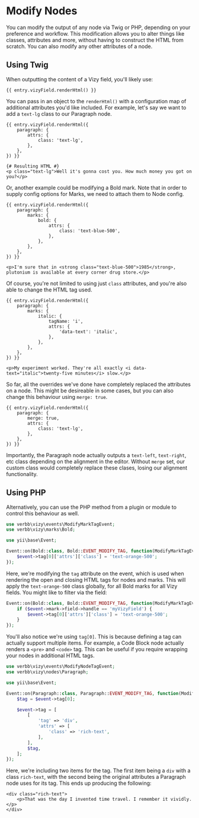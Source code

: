 # Modify Nodes
You can modify the output of any node via Twig or PHP, depending on your preference and workflow. This modification allows you to alter things like classes, attributes and more, without having to construct the HTML from scratch. You can also modify any other attributes of a node.

## Using Twig
When outputting the content of a Vizy field, you'll likely use:

```twig
{{ entry.vizyField.renderHtml() }}
```

You can pass in an object to the `renderHtml()` with a configuration map of additional attributes you'd like included. For example, let's say we want to add a `text-lg` class to our Paragraph node.

```twig
{{ entry.vizyField.renderHtml({
    paragraph: {
        attrs: {
            class: 'text-lg',
        },
    },
}) }}

{# Resulting HTML #}
<p class="text-lg">Well it's gonna cost you. How much money you got on you?</p>
```

Or, another example could be modifying a Bold mark. Note that in order to supply config options for Marks, we need to attach them to Node config. 

```twig
{{ entry.vizyField.renderHtml({
    paragraph: {
        marks: {
            bold: {
                attrs: {
                    class: 'text-blue-500',
                },
            },
        },
    },
}) }}

<p>I'm sure that in <strong class="text-blue-500">1985</strong>, plutonium is available at every corner drug store.</p>
```

Of course, you're not limited to using just `class` attributes, and you're also able to change the HTML tag used.

```twig
{{ entry.vizyField.renderHtml({
    paragraph: {
        marks: {
            italic: {
                tagName: 'i',
                attrs: {
                    'data-text': 'italic',
                },
            },
        },
    },
}) }}

<p>My experiment worked. They're all exactly <i data-text="italic">twenty-five minutes</i> slow.</p>
```

So far, all the overrides we've done have completely replaced the attributes on a node. This might be desireable in some cases, but you can also change this behaviour using `merge: true`.

```twig
{{ entry.vizyField.renderHtml({
    paragraph: {
        merge: true,
        attrs: {
            class: 'text-lg',
        },
    },
}) }}
```

Importantly, the Paragraph node actually outputs a `text-left`, `text-right`, etc class depending on the alignment in the editor. Without `merge` set, our custom class would completely replace these clases, losing our alignment functionality.

## Using PHP
Alternatively, you can use the PHP method from a plugin or module to control this behaviour as well.

```php
use verbb\vizy\events\ModifyMarkTagEvent;
use verbb\vizy\marks\Bold;

use yii\base\Event;

Event::on(Bold::class, Bold::EVENT_MODIFY_TAG, function(ModifyMarkTagEvent $event) {
    $event->tag[0]['attrs']['class'] = 'text-orange-500';
});
```

Here, we're modifying the `tag` attribute on the event, which is used when rendering the open and closing HTML tags for nodes and marks. This will apply the `text-orange-500` class globally, for all Bold marks for all Vizy fields. You might like to filter via the field:

```php
Event::on(Bold::class, Bold::EVENT_MODIFY_TAG, function(ModifyMarkTagEvent $event) {
    if ($event->mark->field->handle == 'myVizyField') {
        $event->tag[0]['attrs']['class'] = 'text-orange-500';
    }
});
```

You'll also notice we're using `tag[0]`. This is because defining a tag can actually support multiple items. For example, a Code Block node actually renders a `<pre>` and `<code>` tag. This can be useful if you require wrapping your nodes in additional HTML tags.


```php
use verbb\vizy\events\ModifyNodeTagEvent;
use verbb\vizy\nodes\Paragraph;

use yii\base\Event;

Event::on(Paragraph::class, Paragraph::EVENT_MODIFY_TAG, function(ModifyNodeTagEvent $event) {
    $tag = $event->tag[0];

    $event->tag = [
        [
            'tag' => 'div',
            'attrs' => [
                'class' => 'rich-text',
            ],
        ],
        $tag,
    ];
});
```

Here, we're including two items for the tag. The first item being a `div` with a class `rich-text`, with the second being the original attributes a Paragraph node uses for its tag. This ends up producing the following:

```twig
<div class="rich-text">
    <p>That was the day I invented time travel. I remember it vividly.</p>
</div>
``` 
